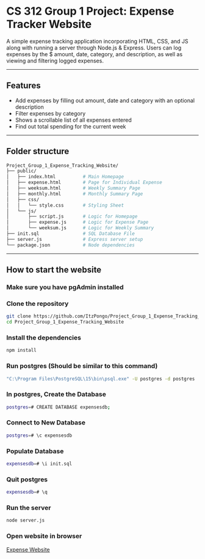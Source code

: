 # CS 312 Group 1 Project: Expense Tracker Website
A simple expense tracking application incorporating HTML, CSS, and JS along with running a server through Node.js & Express. Users can log expenses by the $ amount, date, category, and description, as well as
viewing and filtering logged expenses.

---

## Features
- Add expenses by filling out amount, date and category with an optional description
- Filter expenses by category
- Shows a scrollable list of all expenses entered
- Find out total spending for the current week

---

## Folder structure

```bash
Project_Group_1_Expense_Tracking_Website/
├── public/
│   ├── index.html          # Main Homepage
│   ├── expense.html        # Page for Individual Expense
│   ├── weeksum.html        # Weekly Summary Page
│   ├── monthly.html        # Monthly Summary Page
│   ├── css/
│   │   └── style.css       # Styling Sheet
│   └── js/
│       ├── script.js       # Logic for Homepage
│       ├── expense.js      # Logic for Expense Page
│       └── weeksum.js      # Logic for Weekly Summary
├── init.sql                # SQL Database File
├── server.js               # Express server setup
└── package.json            # Node dependencies
```

---

## How to start the website
### Make sure you have pgAdmin installed
### Clone the repository

```bash
git clone https://github.com/ItzPongo/Project_Group_1_Expense_Tracking_Website.git
cd Project_Group_1_Expense_Tracking_Website
```

### Install the dependencies

```bash
npm install
```

### Run postgres (Should be similar to this command)

```bash
"C:\Program Files\PostgreSQL\15\bin\psql.exe" -U postgres -d postgres
```

### In postgres, Create the Database

```bash
postgres=# CREATE DATABASE expensesdb;
```

### Connect to New Database

```bash
postgres=# \c expensesdb
```

### Populate Database

```bash
expensesdb=# \i init.sql
```

### Quit postgres

```bash
expensesdb=# \q
```

### Run the server

```bash
node server.js
```

### Open website in browser

[Expense Website](http://localhost:4000)
